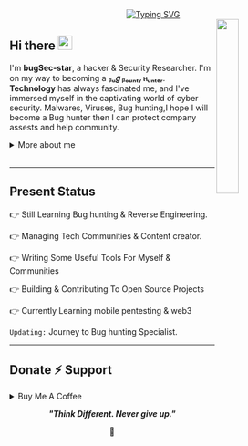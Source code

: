 <div align="center">
  <a href="https://git.io/typing-svg">
    <img src="https://readme-typing-svg.demolab.com?font=Fira+Code&pause=1000&color=22F700&width=435&lines=On+journey+to+become+a+great+Hacker" alt="Typing SVG" />
  </a>
</div>
<!--
<h3 align="center">On a Journey to become a great human being...<p align="right"></h3> -->


<img width="28%" align='right' src="https://github.com/user-attachments/assets/466fee29-c3cf-4aa3-8807-6d0daaa4e6cf">


<h2 align="left">
  Hi there
  <img src="https://media.giphy.com/media/hvRJCLFzcasrR4ia7z/giphy.gif" width="25px"/>
</h2>

I'm **bugSec-star**, a hacker & Security Researcher. I'm on my way to becoming a **ᵦᵤ𝑔 ᵦₒᵤₙₜᵧ ⲏᵤₙₜₑᵣ**. <br>
**Technology** has always fascinated me, and I've immersed myself in the captivating world of cyber security. Malwares, Viruses, Bug hunting,I hope I will become a Bug hunter then I can protect company assests and help community.


<details>
  <summary>More about me</summary>

- **Name**: Hem Bharti
- **From**: India
- **Bug Hunter** | **Security Researcher** 
- i have experience in cracking,reverse Engineering,bug Hunting,forensics,Social engineering.
- Improving knowledge in **Website Vulnerabilities**
- I’m currently learning **everything** 
- Reach me out at **lone.bughunter7@gmail.com**

</details>
<br>


---

<h2 id="present_status"> Present Status </h3>



👉 Still Learning Bug hunting & Reverse Engineering.

👉 Managing Tech Communities & Content creator.

👉 Writing Some Useful Tools For Myself & Communities

👉 Building & Contributing To Open Source Projects

👉 Currently Learning mobile pentesting & web3 

`Updating:`  Journey to Bug hunting Specialist.

---




<h2 id="donate" align=''>Donate ⚡️ Support</h2>

<details>
<summary>Buy Me A Coffee</summary>

  <p align="center"><a href="https://buymeacoffee.com/bugsec"><img  src="https://img.shields.io/badge/Buy%20Me%20a%20Coffee-ffdd00?style=for-the-badge&logo=buy-me-a-coffee&logoColor=black"/></a></p>

</details>




<p align="center">
  <b><i>"Think Different. Never give up."</i></b>
</p>

<p align="center">
<a>🌱</a>
</p>


<!---
bugSec-star/bugSec-star is a ✨ special ✨ repository because its `README.md` (this file) appears on your GitHub profile.
You can click the Preview link to take a look at your changes.
--->

